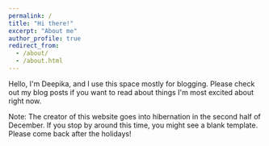 ```yaml
---	
permalink: /	
title: "Hi there!"	
excerpt: "About me"	
author_profile: true	
redirect_from: 	
  - /about/	
  - /about.html	
---	
```



Hello, I'm Deepika, and I use this space mostly for blogging. Please check out my blog posts if you want to read about things I'm most excited about right now.

Note: The creator of this website goes into hibernation in the second half of December. If you stop by around this time, you might see a blank template. Please come back after the holidays!
